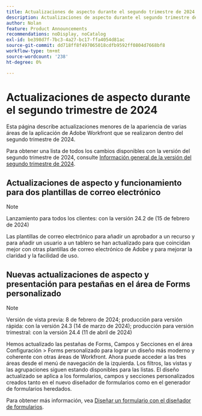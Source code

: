 ```yaml
---
title: Actualizaciones de aspecto durante el segundo trimestre de 2024
description: Actualizaciones de aspecto durante el segundo trimestre de 2024
author: Nolan
feature: Product Announcements
recommendations: noDisplay, noCatalog
exl-id: be398d7f-7bc3-4a27-bc17-ffa4054d81ac
source-git-commit: dd718ff8f497065018cdfb9592ff0804d7668bf8
workflow-type: tm+mt
source-wordcount: '238'
ht-degree: 0%

---
```


# Actualizaciones de aspecto durante el segundo trimestre de 2024

Esta página describe actualizaciones menores de la apariencia de varias áreas de la aplicación de Adobe Workfront que se realizaron dentro del segundo trimestre de 2024.

Para obtener una lista de todos los cambios disponibles con la versión del segundo trimestre de 2024, consulte [Información general de la versión del segundo trimestre de 2024](/help/quicksilver/product-announcements/product-releases/24-q2-release-activity/24-q2-release-overview.md).

## Actualizaciones de aspecto y funcionamiento para dos plantillas de correo electrónico

>[!NOTE]
>
>Lanzamiento para todos los clientes: con la versión 24.2 de (15 de febrero de 2024)

Las plantillas de correo electrónico para añadir un aprobador a un recurso y para añadir un usuario a un tablero se han actualizado para que coincidan mejor con otras plantillas de correo electrónico de Adobe y para mejorar la claridad y la facilidad de uso.

## Nuevas actualizaciones de aspecto y presentación para pestañas en el área de Forms personalizado

>[!NOTE]
>
>Versión de vista previa: 8 de febrero de 2024; producción para versión rápida: con la versión 24.3 (14 de marzo de 2024); producción para versión trimestral: con la versión 24.4 (11 de abril de 2024)

Hemos actualizado las pestañas de Forms, Campos y Secciones en el área Configuración > Forms personalizado para lograr un diseño más moderno y coherente con otras áreas de Workfront. Ahora puede acceder a las tres áreas desde el menú de navegación de la izquierda. Los filtros, las vistas y las agrupaciones siguen estando disponibles para las listas. El diseño actualizado se aplica a los formularios, campos y secciones personalizados creados tanto en el nuevo diseñador de formularios como en el generador de formularios heredados.

Para obtener más información, vea [Diseñar un formulario con el diseñador de formularios](/help/quicksilver/administration-and-setup/customize-workfront/create-manage-custom-forms/form-designer/design-a-form/design-a-form.md).
